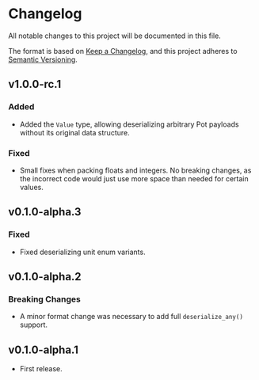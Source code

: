 # Changelog

All notable changes to this project will be documented in this file.

The format is based on [Keep a Changelog](https://keepachangelog.com/en/1.0.0/),
and this project adheres to [Semantic Versioning](https://semver.org/spec/v2.0.0.html).

## v1.0.0-rc.1

### Added

- Added the `Value` type, allowing deserializing arbitrary Pot payloads without its
  original data structure.

### Fixed

- Small fixes when packing floats and integers. No breaking changes, as the
  incorrect code would just use more space than needed for certain values.

## v0.1.0-alpha.3

### Fixed

- Fixed deserializing unit enum variants.

## v0.1.0-alpha.2

### Breaking Changes

- A minor format change was necessary to add full `deserialize_any()` support.

## v0.1.0-alpha.1

- First release.
